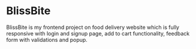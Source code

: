 # BlissBite
BlissBite is my frontend project on food delivery website which is fully responsive with login and signup page, add to cart functionality, feedback form with validations and popup.
